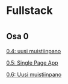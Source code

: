 
# Fullstack <h1>
## Osa 0

[0.4: uusi muistiinpano](https://github.com/jjkolari/fullstack-tehtavat/blob/master/fullstack_osa0/0.4.txt)

[0.5: Single Page App](https://github.com/jjkolari/fullstack-tehtavat/blob/master/fullstack_osa0/0.5.txt)

[0.6: Uusi muistiinpano](https://github.com/jjkolari/fullstack-tehtavat/blob/master/fullstack_osa0/0.6.txt)
